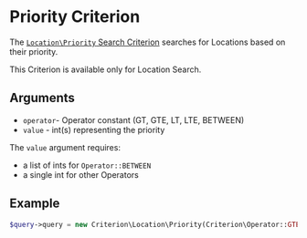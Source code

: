 # Priority Criterion

The [`Location\Priority` Search Criterion](https://github.com/ezsystems/ezpublish-kernel/blob/v8.0.0-beta3/eZ/Publish/API/Repository/Values/Content/Query/Criterion/Location/Priority.php)
searches for Locations based on their priority.

This Criterion is available only for Location Search.

## Arguments

- `operator`- Operator constant (GT, GTE, LT, LTE, BETWEEN)
- `value` - int(s) representing the priority

The `value` argument requires:

- a list of ints for `Operator::BETWEEN`
- a single int for other Operators

## Example

``` php
$query->query = new Criterion\Location\Priority(Criterion\Operator::GTE, 50);
```

